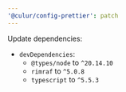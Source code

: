 ```yaml
---
'@culur/config-prettier': patch
---
```


Update dependencies:

- `devDependencies`:
  - `@types/node` to `^20.14.10`
  - `rimraf` to `^5.0.8`
  - `typescript` to `^5.5.3`
